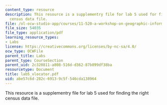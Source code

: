 ```yaml
---
content_type: resource
description: This resource is a supplementry file for lab 5 used for finding the right
  census data file.
file: /ol-ocw-studio-app/courses/11-520-a-workshop-on-geographic-information-systems-fall-2005/abe57c6d282c69139c5f546cda138964_lab5_vlocator.pdf
file_size: 54035
file_type: application/pdf
learning_resource_types:
- Labs
license: https://creativecommons.org/licenses/by-nc-sa/4.0/
ocw_type: OCWFile
parent_title: Labs
parent_type: CourseSection
parent_uid: 2c320811-a808-516d-d362-87b899df38ba
resourcetype: Document
title: lab5_vlocator.pdf
uid: abe57c6d-282c-6913-9c5f-546cda138964
---
```

This resource is a supplementry file for lab 5 used for finding the right census data file.